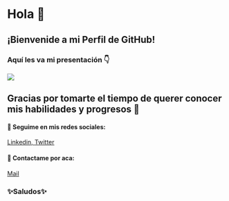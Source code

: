 # Hola 👋 

## ¡Bienvenide a mi Perfil de GitHub!

### Aquí les va mi presentación 👇

![](https://user-images.githubusercontent.com/73135153/124515210-34d31580-ddb5-11eb-994b-fcc9936e61f0.gif)

## Gracias por tomarte el tiempo de querer conocer mis habilidades y progresos 💜
#### 📌 Seguime en mis redes sociales:
[Linkedin, ](https://www.linkedin.com/in/diamelagiardini/)
[Twitter](https://twitter.com/diame_gi)

#### 📌 Contactame por aca:
[Mail](mailto:giardinidiamela@gmail.com) 

### ✨Saludos✨


